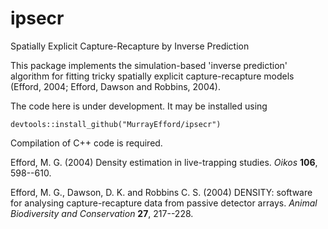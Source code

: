 # ipsecr
Spatially Explicit Capture-Recapture by Inverse Prediction

This package implements the simulation-based 'inverse prediction' algorithm for fitting tricky spatially explicit capture-recapture models (Efford, 2004; Efford, Dawson and Robbins, 2004). 

The code here is under development. It may be installed using
```
devtools::install_github("MurrayEfford/ipsecr")
```

Compilation of C++ code is required.

Efford, M. G. (2004) Density estimation in live-trapping studies. *Oikos* **106**, 598--610.

Efford, M. G., Dawson, D. K. and Robbins C. S. (2004) DENSITY: software
for analysing capture-recapture data from passive detector arrays.
*Animal Biodiversity and Conservation* **27**, 217--228.